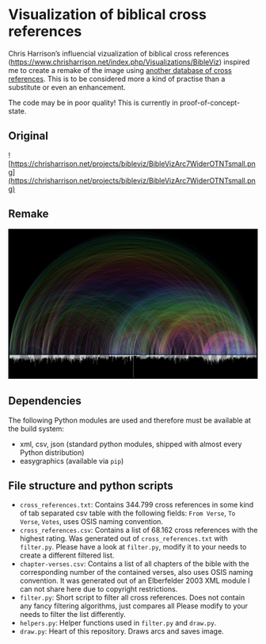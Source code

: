 # Visualization of biblical cross references

Chris Harrison’s influencial vizualization of biblical cross references (https://www.chrisharrison.net/index.php/Visualizations/BibleViz) inspired me to create a remake of the image using [another database of cross references](https://www.openbible.info/labs/cross-references/). This is to be considered more a kind of practise than a substitute or even an enhancement. 

The code may be in poor quality! This is currently in proof-of-concept-state.

## Original

![https://chrisharrison.net/projects/bibleviz/BibleVizArc7WiderOTNTsmall.png](https://chrisharrison.net/projects/bibleviz/BibleVizArc7WiderOTNTsmall.png)

## Remake

![references-1200x720.jpg](references-1200x720.jpg)



## Dependencies
The following Python modules are used and therefore must be available at the build system:
- xml, csv, json (standard python modules, shipped with almost every Python distribution)
- easygraphics (available via `pip`) 

## File structure and python scripts

- `cross_references.txt`: Contains 344.799 cross references in some kind of tab separated csv table with the following fields: `From Verse`, `To Verse`, `Votes`, uses OSIS naming convention.
- `cross_references.csv`: Contains a list of 68.162 cross references with the highest rating. Was generated out of `cross_references.txt` with `filter.py`. Please have a look at `filter.py`, modify it to your needs to create a different filtered list.
- `chapter-verses.csv`: Contains a list of all chapters of the bible with the corresponding number of the contained verses, also uses OSIS naming convention. It was generated out of an Elberfelder 2003 XML module I can not share here due to copyright restrictions.
- `filter.py`: Short script to filter all cross references. Does not contain any fancy filtering algorithms, just compares all Please modify to your needs to filter the list differently.
- `helpers.py`: Helper functions used in `filter.py` and `draw.py`.
- `draw.py`: Heart of this repository. Draws arcs and saves image. 
